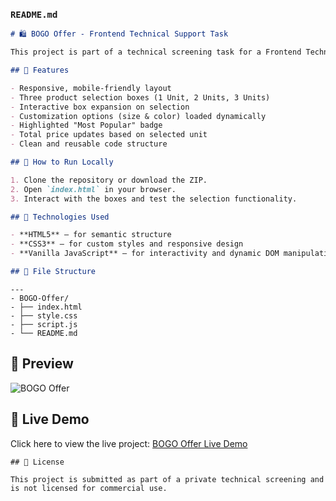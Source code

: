 ### **`README.md`**

```markdown
# 🛍️ BOGO Offer - Frontend Technical Support Task

This project is part of a technical screening task for a Frontend Technical Support position. The goal is to create a dynamic and interactive product selection page using only **HTML, CSS, and JavaScript (no libraries or frameworks)**.

## 📌 Features

- Responsive, mobile-friendly layout
- Three product selection boxes (1 Unit, 2 Units, 3 Units)
- Interactive box expansion on selection
- Customization options (size & color) loaded dynamically
- Highlighted "Most Popular" badge
- Total price updates based on selected unit
- Clean and reusable code structure

## 🚀 How to Run Locally

1. Clone the repository or download the ZIP.
2. Open `index.html` in your browser.
3. Interact with the boxes and test the selection functionality.

## 🧠 Technologies Used

- **HTML5** – for semantic structure
- **CSS3** – for custom styles and responsive design
- **Vanilla JavaScript** – for interactivity and dynamic DOM manipulation

## 📂 File Structure
```

```
---
- BOGO-Offer/
- ├── index.html
- ├── style.css
- ├── script.js
- └── README.md
```

## 📸 Preview

![BOGO Offer](![image.png])

## 🔗 Live Demo

Click here to view the live project:
[BOGO Offer Live Demo](https://your-username.github.io/bogo-offer-project/)

```
## 📃 License

This project is submitted as part of a private technical screening and is not licensed for commercial use.
```
